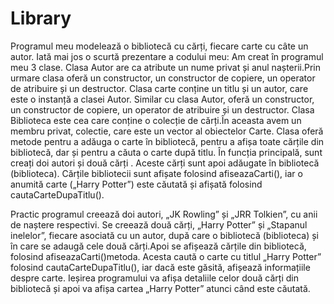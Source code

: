 # Library
Programul meu  modelează o bibliotecă  cu cărți, fiecare carte cu câte un autor. Iată mai jos o scurtă prezentare a codului meu:
Am creat în programul meu 3 clase. 
Clasa Autor are ca atribute un nume privat  și anul nașterii.Prin urmare clasa oferă un constructor, un constructor de copiere, un operator de atribuire și un destructor.
Clasa carte conține un titlu și un autor, care este o instanță a clasei Autor. Similar cu clasa Autor, oferă un constructor, un constructor de copiere, un operator de atribuire și un destructor.
Clasa Biblioteca este cea  care conține o colecție de cărți.În aceasta avem un membru privat, colectie, care este un vector al obiectelor Carte. Clasa oferă metode pentru a adăuga o carte în bibliotecă, pentru a afișa toate cărțile din bibliotecă, dar și pentru a căuta o carte după titlu.
În funcția principală, sunt creați doi autori  și două cărți . Aceste cărți sunt apoi adăugate în bibliotecă (biblioteca). Cărțile bibliotecii sunt afișate folosind afiseazaCarti(), iar o anumită carte („Harry Potter”) este căutată și afișată folosind cautaCarteDupaTitlu().

Practic programul creează doi autori, „JK Rowling” și „JRR Tolkien”, cu anii de naștere respectivi.
Se creează două cărți, „Harry Potter” și „Stapanul inelelor”, fiecare asociată cu un autor, după care
o bibliotecă (biblioteca) și în care se adaugă cele două cărți.Apoi se afișează cărțile din bibliotecă, folosind afiseazaCarti()metoda.
Acesta caută o carte cu titlul „Harry Potter” folosind cautaCarteDupaTitlu(), iar dacă este găsită, afișează informațiile despre carte.
Ieșirea programului va afișa detaliile celor două cărți din bibliotecă și apoi va afișa cartea „Harry Potter” atunci când este căutată.
